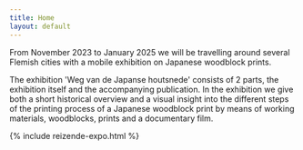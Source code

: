 ```yaml
---
title: Home
layout: default
---
```


<div class="col-lg-8 mx-auto">

From November 2023 to January 2025 we will be travelling around several Flemish cities with a mobile exhibition on Japanese woodblock prints. 

The exhibition 'Weg van de Japanse houtsnede' consists of 2 parts, the exhibition itself and the accompanying publication. In the exhibition we give both a short historical overview and a visual insight into the different steps of the printing process of a Japanese woodblock print by means of working materials, woodblocks, prints and a documentary film.

  {% include reizende-expo.html %}
</div>